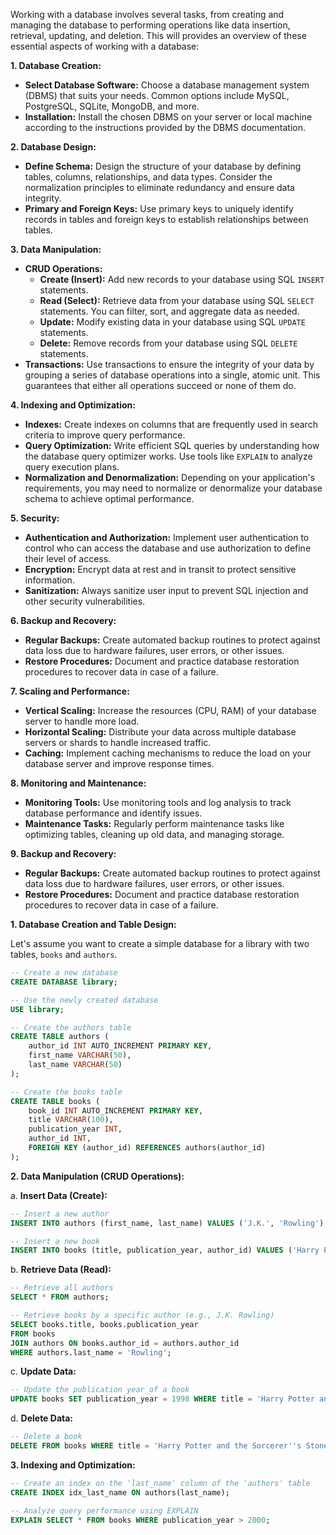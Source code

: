 Working with a database involves several tasks, from creating and managing the database to performing operations like data insertion, retrieval, updating, and deletion. This will provides an overview of these essential aspects of working with a database:

**1. Database Creation:**
   - **Select Database Software:** Choose a database management system (DBMS) that suits your needs. Common options include MySQL, PostgreSQL, SQLite, MongoDB, and more.
   - **Installation:** Install the chosen DBMS on your server or local machine according to the instructions provided by the DBMS documentation.

**2. Database Design:**
   - **Define Schema:** Design the structure of your database by defining tables, columns, relationships, and data types. Consider the normalization principles to eliminate redundancy and ensure data integrity.
   - **Primary and Foreign Keys:** Use primary keys to uniquely identify records in tables and foreign keys to establish relationships between tables.

**3. Data Manipulation:**
   - **CRUD Operations:**
     - **Create (Insert):** Add new records to your database using SQL `INSERT` statements.
     - **Read (Select):** Retrieve data from your database using SQL `SELECT` statements. You can filter, sort, and aggregate data as needed.
     - **Update:** Modify existing data in your database using SQL `UPDATE` statements.
     - **Delete:** Remove records from your database using SQL `DELETE` statements.
   - **Transactions:** Use transactions to ensure the integrity of your data by grouping a series of database operations into a single, atomic unit. This guarantees that either all operations succeed or none of them do.

**4. Indexing and Optimization:**
   - **Indexes:** Create indexes on columns that are frequently used in search criteria to improve query performance.
   - **Query Optimization:** Write efficient SQL queries by understanding how the database query optimizer works. Use tools like `EXPLAIN` to analyze query execution plans.
   - **Normalization and Denormalization:** Depending on your application's requirements, you may need to normalize or denormalize your database schema to achieve optimal performance.

**5. Security:**
   - **Authentication and Authorization:** Implement user authentication to control who can access the database and use authorization to define their level of access.
   - **Encryption:** Encrypt data at rest and in transit to protect sensitive information.
   - **Sanitization:** Always sanitize user input to prevent SQL injection and other security vulnerabilities.

**6. Backup and Recovery:**
   - **Regular Backups:** Create automated backup routines to protect against data loss due to hardware failures, user errors, or other issues.
   - **Restore Procedures:** Document and practice database restoration procedures to recover data in case of a failure.

**7. Scaling and Performance:**
   - **Vertical Scaling:** Increase the resources (CPU, RAM) of your database server to handle more load.
   - **Horizontal Scaling:** Distribute your data across multiple database servers or shards to handle increased traffic.
   - **Caching:** Implement caching mechanisms to reduce the load on your database server and improve response times.

**8. Monitoring and Maintenance:**
   - **Monitoring Tools:** Use monitoring tools and log analysis to track database performance and identify issues.
   - **Maintenance Tasks:** Regularly perform maintenance tasks like optimizing tables, cleaning up old data, and managing storage.

**9. Backup and Recovery:**
   - **Regular Backups:** Create automated backup routines to protect against data loss due to hardware failures, user errors, or other issues.
   - **Restore Procedures:** Document and practice database restoration procedures to recover data in case of a failure.


**1. Database Creation and Table Design:**

Let's assume you want to create a simple database for a library with two tables, `books` and `authors`.

```sql
-- Create a new database
CREATE DATABASE library;

-- Use the newly created database
USE library;

-- Create the authors table
CREATE TABLE authors (
    author_id INT AUTO_INCREMENT PRIMARY KEY,
    first_name VARCHAR(50),
    last_name VARCHAR(50)
);

-- Create the books table
CREATE TABLE books (
    book_id INT AUTO_INCREMENT PRIMARY KEY,
    title VARCHAR(100),
    publication_year INT,
    author_id INT,
    FOREIGN KEY (author_id) REFERENCES authors(author_id)
);
```

**2. Data Manipulation (CRUD Operations):**

a. **Insert Data (Create):**

```sql
-- Insert a new author
INSERT INTO authors (first_name, last_name) VALUES ('J.K.', 'Rowling');

-- Insert a new book
INSERT INTO books (title, publication_year, author_id) VALUES ('Harry Potter and the Sorcerer''s Stone', 1997, 1);
```

b. **Retrieve Data (Read):**

```sql
-- Retrieve all authors
SELECT * FROM authors;

-- Retrieve books by a specific author (e.g., J.K. Rowling)
SELECT books.title, books.publication_year
FROM books
JOIN authors ON books.author_id = authors.author_id
WHERE authors.last_name = 'Rowling';
```

c. **Update Data:**

```sql
-- Update the publication year of a book
UPDATE books SET publication_year = 1998 WHERE title = 'Harry Potter and the Sorcerer''s Stone';
```

d. **Delete Data:**

```sql
-- Delete a book
DELETE FROM books WHERE title = 'Harry Potter and the Sorcerer''s Stone';
```

**3. Indexing and Optimization:**

```sql
-- Create an index on the 'last_name' column of the 'authors' table
CREATE INDEX idx_last_name ON authors(last_name);

-- Analyze query performance using EXPLAIN
EXPLAIN SELECT * FROM books WHERE publication_year > 2000;
```

